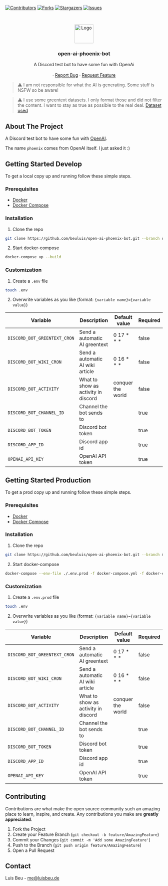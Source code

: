 [![Contributors][contributors-shield]][contributors-url]
[![Forks][forks-shield]][forks-url]
[![Stargazers][stars-shield]][stars-url]
[![Issues][issues-shield]][issues-url]

<!-- PROJECT LOGO -->
<br />
<p align="center">
  <img src="https://images.t3n.de/news/wp-content/uploads/2020/07/openai-cover.png?class=hero" alt="Logo" height="60">

  <h3 align="center">open-ai-phoenix-bot</h3>

  <p align="center">
    A Discord test bot to have some fun with OpenAi
    <br />
    <br />
    ·
    <a href="https://github.com/beuluis/open-ai-phoenix-bot/issues">Report Bug</a>
    ·
    <a href="https://github.com/beuluis/open-ai-phoenix-bot/issues">Request Feature</a>
  </p>
</p>

> :warning: I am not responsible for what the AI is generating. Some stuff is NSFW so be aware!

> :warning: I use some greentext datasets. I only format those and did not filter the content. I want to stay as true as possible to the real deal. [Dataset used](https://github.com/AndreyATGB/Greentext-dataset)

<!-- ABOUT THE PROJECT -->

## About The Project

A Discord test bot to have some fun with [OpenAI](https://openai.com/).

The name `phoenix` comes from OpenAI itself. I just asked it :)

<!-- GETTING STARTED -->

## Getting Started Develop

To get a local copy up and running follow these simple steps.

### Prerequisites

-   [Docker](https://docs.docker.com/get-docker/)
-   [Docker Compose](https://docs.docker.com/compose/install/)

### Installation

1. Clone the repo

```sh
git clone https://github.com/beuluis/open-ai-phoenix-bot.git --branch develop
```

2. Start docker-compose

```sh
docker-compose up --build
```

### Customization

1. Create a `.env` file

```sh
touch .env
```

2. Overwrite variables as you like (format: `{variable name}={variable value}`)

| Variable                     | Description                         | Default value     | Required |
| ---------------------------- | ----------------------------------- | ----------------- | -------- |
| `DISCORD_BOT_GREENTEXT_CRON` | Send a automatic AI greentext       | 0 17 \* \* \*     | false    |
| `DISCORD_BOT_WIKI_CRON`      | Send a automatic AI wiki article    | 0 16 \* \* \*     | false    |
| `DISCORD_BOT_ACTIVITY`       | What to show as activity in discord | conquer the world | false    |
| `DISCORD_BOT_CHANNEL_ID`     | Channel the bot sends to            |                   | true     |
| `DISCORD_BOT_TOKEN`          | Discord bot token                   |                   | true     |
| `DISCORD_APP_ID`             | Discord app id                      |                   | true     |
| `OPENAI_API_KEY`             | OpenAI API token                    |                   | true     |

## Getting Started Production

To get a prod copy up and running follow these simple steps.

### Prerequisites

-   [Docker](https://docs.docker.com/get-docker/)
-   [Docker Compose](https://docs.docker.com/compose/install/)

### Installation

1. Clone the repo

```sh
git clone https://github.com/beuluis/open-ai-phoenix-bot.git --branch main
```

2. Start docker-compose

```sh
docker-compose --env-file ./.env.prod -f docker-compose.yml -f docker-compose.production.yml up -d
```

### Customization

1. Create a `.env.prod` file

```sh
touch .env
```

2. Overwrite variables as you like (format: `{variable name}={variable value}`)

| Variable                     | Description                         | Default value     | Required |
| ---------------------------- | ----------------------------------- | ----------------- | -------- |
| `DISCORD_BOT_GREENTEXT_CRON` | Send a automatic AI greentext       | 0 17 \* \* \*     | false    |
| `DISCORD_BOT_WIKI_CRON`      | Send a automatic AI wiki article    | 0 16 \* \* \*     | false    |
| `DISCORD_BOT_ACTIVITY`       | What to show as activity in discord | conquer the world | false    |
| `DISCORD_BOT_CHANNEL_ID`     | Channel the bot sends to            |                   | true     |
| `DISCORD_BOT_TOKEN`          | Discord bot token                   |                   | true     |
| `DISCORD_APP_ID`             | Discord app id                      |                   | true     |
| `OPENAI_API_KEY`             | OpenAI API token                    |                   | true     |

<!-- CONTRIBUTING -->

## Contributing

Contributions are what make the open source community such an amazing place to learn, inspire, and create. Any contributions you make are **greatly appreciated**.

1. Fork the Project
2. Create your Feature Branch (`git checkout -b feature/AmazingFeature`)
3. Commit your Changes (`git commit -m 'Add some AmazingFeature'`)
4. Push to the Branch (`git push origin feature/AmazingFeature`)
5. Open a Pull Request

<!-- CONTACT -->

## Contact

Luis Beu - me@luisbeu.de

<!-- MARKDOWN LINKS & IMAGES -->
<!-- https://www.markdownguide.org/basic-syntax/#reference-style-links -->

[contributors-shield]: https://img.shields.io/github/contributors/beuluis/open-ai-phoenix-bot.svg?style=flat-square
[contributors-url]: https://github.com/beuluis/open-ai-phoenix-bot/graphs/contributors
[forks-shield]: https://img.shields.io/github/forks/beuluis/open-ai-phoenix-bot.svg?style=flat-square
[forks-url]: https://github.com/beuluis/open-ai-phoenix-bot/network/members
[stars-shield]: https://img.shields.io/github/stars/beuluis/open-ai-phoenix-bot.svg?style=flat-square
[stars-url]: https://github.com/beuluis/open-ai-phoenix-bot/stargazers
[issues-shield]: https://img.shields.io/github/issues/beuluis/open-ai-phoenix-bot.svg?style=flat-square
[issues-url]: https://github.com/beuluis/open-ai-phoenix-bot/issues
[license-shield]: https://img.shields.io/github/license/beuluis/open-ai-phoenix-bot.svg?style=flat-square

